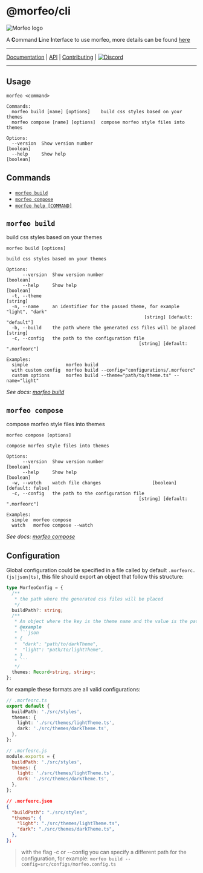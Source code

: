 # @morfeo/cli

![Morfeo logo](https://morfeo.dev/img/morfeo.png)

A **C**ommand **L**ine **I**nterface to use morfeo, more details can be found [here](https://morfeo.dev/docs/Features/morfeo-cli)

---

[Documentation](https://morfeo.dev) | [API](https://github.com/morfeojs/morfeo) | [Contributing](https://github.com/morfeojs/morfeo/blob/main/CONTRIBUTING.md) | [![Discord](https://badgen.net/badge/icon/discord?icon=discord&label)](https://discord.gg/5hbsKMBRBh)

---

## Usage

```console
morfeo <command>

Commands:
  morfeo build [name] [options]    build css styles based on your themes
  morfeo compose [name] [options]  compose morfeo style files into themes

Options:
  --version  Show version number                                       [boolean]
  --help     Show help                                                 [boolean]
```

## Commands

* [`morfeo build`](#morfeo-build)
* [`morfeo compose`](#morfeo-compose)
* [`morfeo help [COMMAND]`](#morfeo-help-command)

## `morfeo build`

build css styles based on your themes

```console
morfeo build [options]

build css styles based on your themes

Options:
      --version  Show version number                                   [boolean]
      --help     Show help                                             [boolean]
  -t, --theme                                                           [string]
  -n, --name     an identifier for the passed theme, for example "light", "dark"
                                                   [string] [default: "default"]
  -b, --build    the path where the generated css files will be placed  [string]
  -c, --config   the path to the configuration file
                                                 [string] [default: ".morfeorc"]

Examples:
  simple              morfeo build
  with custom config  morfeo build --config="configurations/.morfeorc"
  custom options      morfeo build --theme="path/to/theme.ts" --name="light"
```

_See docs: [morfeo build](https://morfeo.dev/docs/Features/CLI/morfeo-cli-build)_

## `morfeo compose`

compose morfeo style files into themes

```console
morfeo compose [options]

compose morfeo style files into themes

Options:
      --version  Show version number                                   [boolean]
      --help     Show help                                             [boolean]
  -w, --watch    watch file changes                   [boolean] [default: false]
  -c, --config   the path to the configuration file
                                                 [string] [default: ".morfeorc"]

Examples:
  simple  morfeo compose
  watch   morfeo compose --watch
```

_See docs: [morfeo compose](https://morfeo.dev/docs/Features/CLI/morfeo-cli-compose)_

## Configuration

Global configuration could be specified in a file called by default `.morfeorc.(js|json|ts)`, this file should export an object
that follow this structure:

````typescript
type MorfeoConfig = {
  /**
   * the path where the generated css files will be placed
   */
  buildPath?: string;
  /**
   * An object where the key is the theme name and the value is the path to the theme.
   * @example
   * ```json
   * {
   *  "dark": "path/to/darkTheme",
   *  "light": "path/to/lightTheme",
   * }
   * ```
   */
  themes: Record<string, string>;
};
````

for example these formats are all valid configurations:

```typescript
// .morfeorc.ts
export default {
  buildPath: './src/styles',
  themes: {
    light: './src/themes/lightTheme.ts',
    dark: './src/themes/darkTheme.ts',
  },
};
```

```javascript
// .morfeorc.js
module.exports = {
  buildPath: './src/styles',
  themes: {
    light: './src/themes/lightTheme.ts',
    dark: './src/themes/darkTheme.ts',
  },
};
```

```json
// .morfeorc.json
{
  "buildPath": "./src/styles",
  "themes": {
    "light": "./src/themes/lightTheme.ts",
    "dark": "./src/themes/darkTheme.ts",
  },
};
```

> with the flag -c or --config you can specify a different path for the configuration, for example:
> `morfeo build --config=src/configs/morfeo.config.ts`
